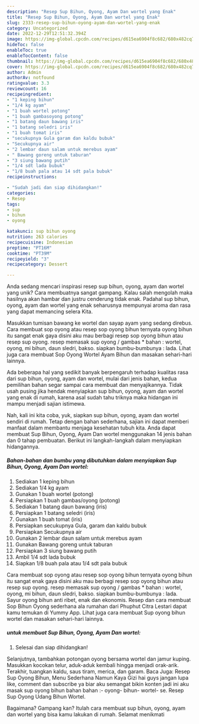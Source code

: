```yaml
---
description: "Resep Sup Bihun, Oyong, Ayam Dan wortel yang Enak"
title: "Resep Sup Bihun, Oyong, Ayam Dan wortel yang Enak"
slug: 2333-resep-sup-bihun-oyong-ayam-dan-wortel-yang-enak
category: Uncategorized
date: 2022-12-29T12:51:32.394Z
image: https://img-global.cpcdn.com/recipes/d615ea6904f8c682/680x482cq70/sup-bihun-oyong-ayam-dan-wortel-foto-resep-utama.jpg
hideToc: false
enableToc: true
enableTocContent: false
thumbnail: https://img-global.cpcdn.com/recipes/d615ea6904f8c682/680x482cq70/sup-bihun-oyong-ayam-dan-wortel-foto-resep-utama.jpg
cover: https://img-global.cpcdn.com/recipes/d615ea6904f8c682/680x482cq70/sup-bihun-oyong-ayam-dan-wortel-foto-resep-utama.jpg
author: Admin
authorAv: notfound
ratingvalue: 3.3
reviewcount: 16
recipeingredient:
- "1 keping bihun"
- "1/4 kg ayam"
- "1 buah wortel potong"
- "1 buah gambasoyong potong"
- "1 batang daun bawang iris"
- "1 batang seledri iris"
- "1 buah tomat iris"
- "secukupnya Gula garam dan kaldu bubuk"
- "Secukupnya air"
- "2 lembar daun salam untuk merebus ayam"
- " Bawang goreng untuk taburan"
- "3 siung bawang putih"
- "1/4 sdt lada bubuk"
- "1/8 buah pala atau 14 sdt pala bubuk"
recipeinstructions:

- "Sudah jadi dan siap dihidangkan!"
categories:
- Resep
tags:
- sup
- bihun
- oyong

katakunci: sup bihun oyong 
nutrition: 263 calories
recipecuisine: Indonesian
preptime: "PT16M"
cooktime: "PT39M"
recipeyield: "3"
recipecategory: Dessert

---
```





Anda sedang mencari inspirasi resep sup bihun, oyong, ayam dan wortel yang unik? Cara membuatnya sangat gampang. Kalau salah mengolah maka hasilnya akan hambar dan justru cenderung tidak enak. Padahal sup bihun, oyong, ayam dan wortel yang enak seharusnya mempunyai aroma dan rasa yang dapat memancing selera Kita.





Masukkan tumisan bawang ke wortel dan sayap ayam yang sedang direbus. Cara membuat sop oyong atau resep sop oyong bihun ternyata oyong bihun itu sangat enak gaya disini aku mau berbagi resep sop oyong bihun atau resep sup oyong. resep memasak sup oyong / gambas * bahan : wortel, oyong, mi bihun, daun sledri, bakso. siapkan bumbu-bumbunya : lada. Lihat juga cara membuat Sop Oyong Wortel Ayam Bihun dan masakan sehari-hari lainnya.

Ada beberapa hal yang sedikit banyak berpengaruh terhadap kualitas rasa dari sup bihun, oyong, ayam dan wortel, mulai dari jenis bahan, kedua pemilihan bahan segar sampai cara membuat dan menyajikannya. Tidak usah pusing jika hendak menyiapkan sup bihun, oyong, ayam dan wortel yang enak di rumah, karena asal sudah tahu triknya maka hidangan ini mampu menjadi sajian istimewa.






Nah, kali ini kita coba, yuk, siapkan sup bihun, oyong, ayam dan wortel sendiri di rumah. Tetap dengan bahan sederhana, sajian ini dapat memberi manfaat dalam membantu menjaga kesehatan tubuh kita. Anda dapat membuat Sup Bihun, Oyong, Ayam Dan wortel menggunakan 14 jenis bahan dan 0 tahap pembuatan. Berikut ini langkah-langkah dalam menyiapkan hidangannya.

<!--inarticleads1-->

##### Bahan-bahan dan bumbu yang dibutuhkan dalam menyiapkan Sup Bihun, Oyong, Ayam Dan wortel:

1. Sediakan 1 keping bihun
1. Sediakan 1/4 kg ayam
1. Gunakan 1 buah wortel (potong)
1. Persiapkan 1 buah gambas/oyong (potong)
1. Sediakan 1 batang daun bawang (iris)
1. Persiapkan 1 batang seledri (iris)
1. Gunakan 1 buah tomat (iris)
1. Persiapkan secukupnya Gula, garam dan kaldu bubuk
1. Persiapkan Secukupnya air
1. Gunakan 2 lembar daun salam untuk merebus ayam
1. Gunakan  Bawang goreng untuk taburan
1. Persiapkan 3 siung bawang putih
1. Ambil 1/4 sdt lada bubuk
1. Siapkan 1/8 buah pala atau 1/4 sdt pala bubuk


Cara membuat sop oyong atau resep sop oyong bihun ternyata oyong bihun itu sangat enak gaya disini aku mau berbagi resep sop oyong bihun atau resep sup oyong. resep memasak sup oyong / gambas * bahan : wortel, oyong, mi bihun, daun sledri, bakso. siapkan bumbu-bumbunya : lada. Sayur oyong bihun anti ribet, enak dan ekonomis. Resep dan cara membuat Sop Bihun Oyong sederhana ala rumahan dari Phuphut Citra Lestari dapat kamu temukan di Yummy App. Lihat juga cara membuat Sup oyong bihun wortel dan masakan sehari-hari lainnya. 

<!--inarticleads2-->

#####  untuk membuat Sup Bihun, Oyong, Ayam Dan wortel:


1. Selesai dan siap dihidangkan!

Selanjutnya, tambahkan potongan oyong bersama wortel dan jamur kuping. Masukkan kocokan telur, aduk-aduk kembali hingga menjadi orak-arik. Terakhir, tuangkan kaldu, saus tiram, merica, dan garam. Baca Juga: Resep Sup Oyong Bihun, Menu Sederhana Namun Kaya Gizi hai guys jangan lupa like, comment dan subscribe ya biar aku semangat bikin konten jadi ini aku masak sup oyong bihun bahan bahan :- oyong- bihun- wortel- se. Resep Sup Oyong Udang Bihun Wortel. 

Bagaimana? Gampang kan? Itulah cara membuat sup bihun, oyong, ayam dan wortel yang bisa kamu lakukan di rumah. Selamat menikmati
